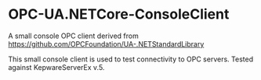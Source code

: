 # OPC-UA.NETCore-ConsoleClient
A small console OPC client derived from https://github.com/OPCFoundation/UA-.NETStandardLibrary 

This small console client is used to test connectivity to OPC servers.
Tested against KepwareServerEx v.5. 
